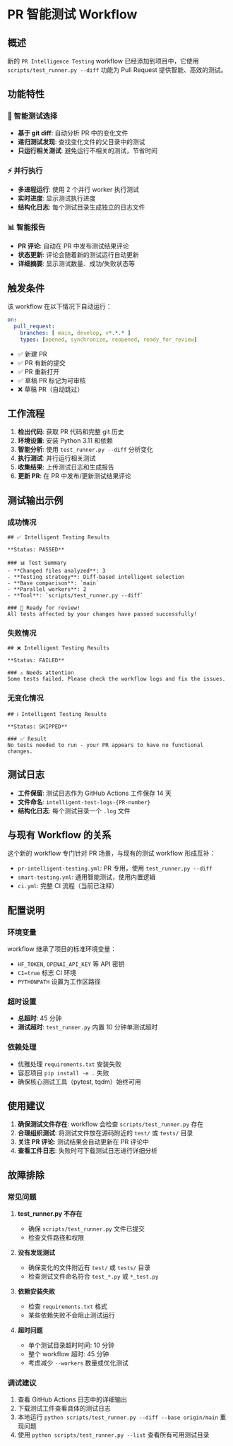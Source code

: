 # PR 智能测试 Workflow

## 概述

新的 `PR Intelligence Testing` workflow 已经添加到项目中，它使用 `scripts/test_runner.py --diff` 功能为 Pull Request 提供智能、高效的测试。

## 功能特性

### 🎯 智能测试选择
- **基于 git diff**: 自动分析 PR 中的变化文件
- **递归测试发现**: 查找变化文件的父目录中的测试
- **只运行相关测试**: 避免运行不相关的测试，节省时间

### ⚡ 并行执行
- **多进程运行**: 使用 2 个并行 worker 执行测试
- **实时进度**: 显示测试执行进度
- **结构化日志**: 每个测试目录生成独立的日志文件

### 📊 智能报告
- **PR 评论**: 自动在 PR 中发布测试结果评论
- **状态更新**: 评论会随着新的测试运行自动更新
- **详细摘要**: 显示测试数量、成功/失败状态等

## 触发条件

该 workflow 在以下情况下自动运行：

```yaml
on:
  pull_request:
    branches: [ main, develop, v*.*.* ]
    types: [opened, synchronize, reopened, ready_for_review]
```

- ✅ 新建 PR
- ✅ PR 有新的提交
- ✅ PR 重新打开
- ✅ 草稿 PR 标记为可审核
- ❌ 草稿 PR（自动跳过）

## 工作流程

1. **检出代码**: 获取 PR 代码和完整 git 历史
2. **环境设置**: 安装 Python 3.11 和依赖
3. **智能分析**: 使用 `test_runner.py --diff` 分析变化
4. **执行测试**: 并行运行相关测试
5. **收集结果**: 上传测试日志和生成报告
6. **更新 PR**: 在 PR 中发布/更新测试结果评论

## 测试输出示例

### 成功情况
```
## ✅ Intelligent Testing Results

**Status: PASSED**

### 📊 Test Summary
- **Changed files analyzed**: 3
- **Testing strategy**: Diff-based intelligent selection
- **Base comparison**: `main`
- **Parallel workers**: 2
- **Tool**: `scripts/test_runner.py --diff`

### 🎉 Ready for review!
All tests affected by your changes have passed successfully!
```

### 失败情况
```
## ❌ Intelligent Testing Results

**Status: FAILED**

### ⚠️ Needs attention
Some tests failed. Please check the workflow logs and fix the issues.
```

### 无变化情况
```
## ℹ️ Intelligent Testing Results

**Status: SKIPPED**

### ✅ Result
No tests needed to run - your PR appears to have no functional changes.
```

## 测试日志

- **工件保留**: 测试日志作为 GitHub Actions 工件保存 14 天
- **文件命名**: `intelligent-test-logs-{PR-number}`
- **结构化日志**: 每个测试目录一个 `.log` 文件

## 与现有 Workflow 的关系

这个新的 workflow 专门针对 PR 场景，与现有的测试 workflow 形成互补：

- `pr-intelligent-testing.yml`: PR 专用，使用 `test_runner.py --diff`
- `smart-testing.yml`: 通用智能测试，使用内置逻辑
- `ci.yml`: 完整 CI 流程（当前已注释）

## 配置说明

### 环境变量
workflow 继承了项目的标准环境变量：
- `HF_TOKEN`, `OPENAI_API_KEY` 等 API 密钥
- `CI=true` 标志 CI 环境
- `PYTHONPATH` 设置为工作区路径

### 超时设置
- **总超时**: 45 分钟
- **测试超时**: `test_runner.py` 内置 10 分钟单测试超时

### 依赖处理
- 优雅处理 `requirements.txt` 安装失败
- 容忍项目 `pip install -e .` 失败
- 确保核心测试工具（pytest, tqdm）始终可用

## 使用建议

1. **确保测试文件存在**: workflow 会检查 `scripts/test_runner.py` 存在
2. **合理组织测试**: 将测试文件放在源码附近的 `test/` 或 `tests/` 目录
3. **关注 PR 评论**: 测试结果会自动更新在 PR 评论中
4. **查看工件日志**: 失败时可下载测试日志进行详细分析

## 故障排除

### 常见问题

1. **test_runner.py 不存在**
   - 确保 `scripts/test_runner.py` 文件已提交
   - 检查文件路径和权限

2. **没有发现测试**
   - 确保变化的文件附近有 `test/` 或 `tests/` 目录
   - 检查测试文件命名符合 `test_*.py` 或 `*_test.py`

3. **依赖安装失败**
   - 检查 `requirements.txt` 格式
   - 某些依赖失败不会阻止测试运行

4. **超时问题**
   - 单个测试目录超时时间: 10 分钟
   - 整个 workflow 超时: 45 分钟
   - 考虑减少 `--workers` 数量或优化测试

### 调试建议

1. 查看 GitHub Actions 日志中的详细输出
2. 下载测试工件查看具体的测试日志
3. 本地运行 `python scripts/test_runner.py --diff --base origin/main` 重现问题
4. 使用 `python scripts/test_runner.py --list` 查看所有可用测试目录
